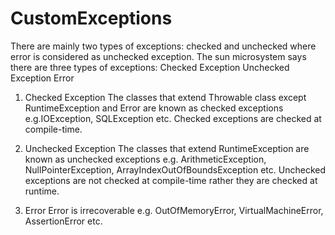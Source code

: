 # CustomExceptions

There are mainly two types of exceptions: checked and unchecked where error is considered as unchecked exception. The sun microsystem says there are three types of exceptions:
Checked Exception
Unchecked Exception
Error


1) Checked Exception
The classes that extend Throwable class except RuntimeException and Error are known as checked exceptions e.g.IOException, SQLException etc. Checked exceptions are checked at compile-time.

2) Unchecked Exception
The classes that extend RuntimeException are known as unchecked exceptions e.g. ArithmeticException, NullPointerException, ArrayIndexOutOfBoundsException etc. Unchecked exceptions are not checked at compile-time rather they are checked at runtime.

3) Error
Error is irrecoverable e.g. OutOfMemoryError, VirtualMachineError, AssertionError etc.

